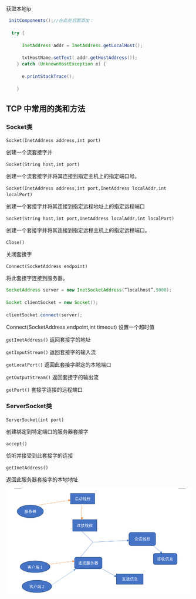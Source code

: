 获取本地ip

```java
 initComponents();//在此处后面添加：

  try {

​      InetAddress addr = InetAddress.getLocalHost();

​      txtHostName.setText( addr.getHostAddress());
​    } catch (UnknownHostException e) {

​      e.printStackTrace();

​    }
```



## TCP 中常用的类和方法

### Socket类

`Socket(InetAddress address,int port)`

创建一个流套接字并

 

`Socket(String host,int port)`

创建一个流套接字并将其连接到指定主机上的指定端口号。

 

`Socket(InetAddress address,int port,InetAddress localAddr,int localPort)`

创建一个套接字并将其连接到指定远程地址上的指定远程端口

 

`Socket(String host,int port,InetAddress localAddr,int localPort)`

创建一个套接字并将其连接到指定远程主机上的指定远程端口。

 

`Close()`

关闭套接字

 

`Connect(SocketAddress endpoint)`

将此套接字连接到服务器。

```java
SocketAddress server = new InetSocketAddress(“localhost”,5000);

Socket clientSocket = new Socket();

clientSocket.connect(server);
```





 

Connect(SocketAddress endpoint,int timeout) 设置一个超时值

 

`getInetAddress()` 返回套接字的地址

 

 

`getInputStream()` 返回套接字的输入流

 

 

`getLocalPort()` 返回此套接字绑定的本地端口

 

`getOutputStream()` 返回套接字的输出流

 

`getPort()`   套接字连接的远程端口



### ServerSocket类

`ServerSocket(int port)`

创建绑定到特定端口的服务器套接字

 

`accept()`

侦听并接受到此套接字的连接

 

`getInetAddress()`

返回此服务器套接字的本地地址

 

![image-20210913203452860](TCP通信总结/image-20210913203452860.png)

